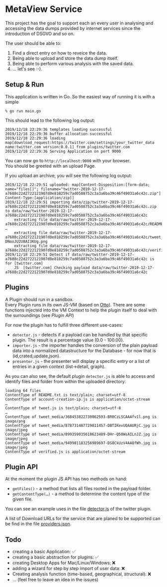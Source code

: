 # MetaView Service

This project has the goal to support each an every user in analysing and accessing the data dumps provided by internet services since the introduction of DSGVO and so on.

The user should be able to:

1. Find a direct entry on how to reveice the data.
2. Being able to upload and store the data dump itself.
3. Being able to perform various analysis with the saved data.
4. … let's see :-).


## Setup & Run

This application is written in Go. So the easiest way of running it is with a simple

```
% go run main.go
```

This should lead to the following log output:

```
2019/12/18 22:29:36 templates loading successful
2019/12/18 22:29:36 buffer allocation successful
2019/12/18 22:29:36 loading map[download_request:https://twitter.com/settings/your_twitter_data name:twitter.com version:0.0.1] from plugins/twitter.com
2019/12/18 22:29:36 Serving Application on port 9000
```

You can now go to `http://localhost:9000` with your browser.  
You should be greeted with an upload Page.  

If you upload an archive, you will see the following log output:

```
2019/12/18 22:29:51 uploaded: map[Content-Disposition:[form-data; name="files[]"; filename="twitter-2019-12-17-a7688c22d2722121907d0e818259c7ad0588752c3a3a6ba39c46f49031a6c42c.zip"] Content-Type:[application/zip]]
2019/12/18 22:29:51 importing data/zip/twitter-2019-12-17-a7688c22d2722121907d0e818259c7ad0588752c3a3a6ba39c46f49031a6c42c.zip to data/raw/twitter-2019-12-17-a7688c22d2722121907d0e818259c7ad0588752c3a3a6ba39c46f49031a6c42c
	extracting file data/raw/twitter-2019-12-17-a7688c22d2722121907d0e818259c7ad0588752c3a3a6ba39c46f49031a6c42c/README.txt
…
	extracting file data/raw/twitter-2019-12-17-a7688c22d2722121907d0e818259c7ad0588752c3a3a6ba39c46f49031a6c42c/tweet_media/1078942711678423040-DNooJU2U8AI3KUg.png
	extracting file data/raw/twitter-2019-12-17-a7688c22d2722121907d0e818259c7ad0588752c3a3a6ba39c46f49031a6c42c/verified.js
2019/12/18 22:29:51 Detect if data/raw/twitter-2019-12-17-a7688c22d2722121907d0e818259c7ad0588752c3a3a6ba39c46f49031a6c42c is for [twitter.com]
	JS	[twitter.com] Checking payload data/raw/twitter-2019-12-17-a7688c22d2722121907d0e818259c7ad0588752c3a3a6ba39c46f49031a6c42c
```

## Plugins

A Plugin should run in a sandbox.  
Every Plugin runs in its own JS-VM (based on [Otto](https://github.com/robertkrimen/otto)).
There are some functions injected into the VM Context to help the plugin itself to deal with the surroundings (see _Plugin API_)

For now the plugin has to fulfill three different use-cases:

* `detector.js` - detects if a payload can be handled by that specific plugin. The result is a percentage value (0.0 - 100.00).
* `importer.js` - the importer handles the conversion of the plain payload data into a normalized datastructure for the Database - for now that is (id,crated,update,json).
* `presenter.js` - the presenter will display a specific entry or a list of entries in a given context (list->detail, graph).

As you can also see, the default plugin `detector.js` is able to access and identify files and folder from within the uploaded directory:

```
loading 64 files
ContentType of README.txt is text/plain; charset=utf-8
ContentType of account-creation-ip.js is application/octet-stream
…
ContentType of tweet.js is text/plain; charset=utf-8
…
ContentType of tweet_media/368453822730862593-BR0CzLSCAAAfv1l.png is image/png
ContentType of tweet_media/878731487729811457-DBTIKevUQAAURjC.jpg is image/jpeg
ContentType of tweet_media/899359035618623489-DHr-Q58WsAILnJZ.jpg is image/jpeg
ContentType of tweet_media/949981183256989697-DS8CkUzV4AA8fWh.jpg is image/jpeg
ContentType of verified.js is application/octet-stream
```

## Plugin API

At the moment the plugin JS API has two methods on hand: 

* `getFiles()` - a method that lists all files rooted in the payload folder.
* `getContentType(…)` - a method to determine the content type of the given file.

You can see an example uses in the file [detector.js](plugins/twitter.com/detector.js) of the twitter plugin.

A list of Download URLs for the service that are planed to be supported can be find in the file [providers.json](providers.json).

## Todo

* creating a basic Application: ✅
* creating a basic abstraction for plugins: ✅
* creating Desktop Apps for Mac/Linux/Windows: ❌
* adding a wizard for step by step import of user data: ❌
* Creating analysis function (time-based, geographical, structural): ❌
* … (feel free to leave an idea in the issues)

